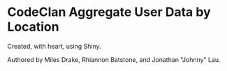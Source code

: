 # CodeClan Aggregate User Data by Location

Created, with heart, using Shiny.

Authored by Miles Drake, Rhiannon Batstone, and Jonathan "Johnny" Lau.
